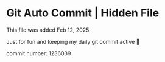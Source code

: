 # Git Auto Commit | Hidden File

This file was added Feb 12, 2025

Just for fun and keeping my daily git commit active 🤪

commit number: 1236039
